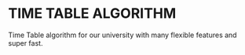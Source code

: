 # TIME TABLE ALGORITHM
Time Table algorithm for our university with many flexible features and super fast.
